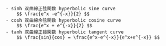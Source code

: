 
    - sinh 双曲線正弦関数 hyperbolic sine curve
        $$ \frac{e^x -e^{-x}}{2} $$
    - cosh 双曲線余弦関数 hyperbolic cosine curve
        $$ \frac{e^x + e^{-x}}{2} $$
    - tanh 双曲線正接関数 hyperbolic tangent curve
        $$ \frac{sin}{cos} = \frac{e^x-e^{-x}}{e^x+e^{-x}} $$